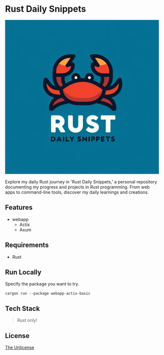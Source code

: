 # Rust Daily Snippets

![Rust Daily Snippets](https://github.com/rixrix/rust-daily-snippets/blob/main/assets/logo.jpeg)

Explore my daily Rust journey in 'Rust Daily Snippets,' a personal repository documenting my progress and projects in Rust programming. From web apps to command-line tools, discover my daily learnings and creations.

## Features

- webapp
  - Actix
  - Axum

## Requirements

- Rust

## Run Locally

Specify the package you want to try.

```
cargon run --package webapp-actix-basic
```

## Tech Stack

> Rust only!

## License

[The Unlicense](https://choosealicense.com/licenses/unlicense/)
